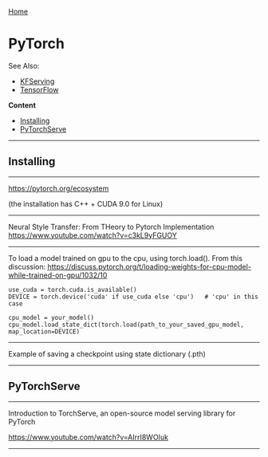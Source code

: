 [Home](Readme.md)
# PyTorch

See Also:

  - [KFServing](KFServing.md)
  - [TensorFlow](TensorFlow.md)


**Content**

 - [Installing](PyTorch.md#Installing)
 - [PyTorchServe](PyTorch.md#PyTorchServe)

---

## Installing

---

https://pytorch.org/ecosystem

(the installation has C++ + CUDA 9.0 for Linux)

---

Neural Style Transfer: From THeory to Pytorch Implementation
https://www.youtube.com/watch?v=c3kL9yFGUOY

---

To load a model trained on gpu to the cpu, using torch.load(). From this discussion:
https://discuss.pytorch.org/t/loading-weights-for-cpu-model-while-trained-on-gpu/1032/10

    use_cuda = torch.cuda.is_available()
    DEVICE = torch.device('cuda' if use_cuda else 'cpu')   # 'cpu' in this case

    cpu_model = your_model()
    cpu_model.load_state_dict(torch.load(path_to_your_saved_gpu_model, map_location=DEVICE)

---

Example of saving  a checkpoint using state dictionary (.pth)
 


---

## PyTorchServe

---

Introduction to TorchServe, an open-source model serving library for PyTorch

https://www.youtube.com/watch?v=AIrrI8WOIuk

---